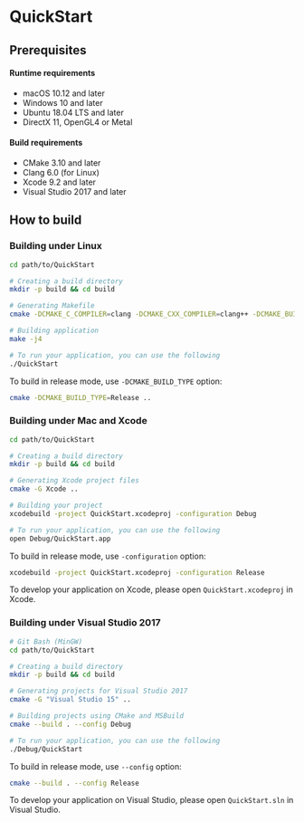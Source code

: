 # QuickStart

## Prerequisites

#### Runtime requirements

* macOS 10.12 and later
* Windows 10 and later
* Ubuntu 18.04 LTS and later
* DirectX 11, OpenGL4 or Metal

#### Build requirements

* CMake 3.10 and later
* Clang 6.0 (for Linux)
* Xcode 9.2 and later
* Visual Studio 2017 and later

## How to build

### Building under Linux

```sh
cd path/to/QuickStart

# Creating a build directory
mkdir -p build && cd build

# Generating Makefile
cmake -DCMAKE_C_COMPILER=clang -DCMAKE_CXX_COMPILER=clang++ -DCMAKE_BUILD_TYPE=Debug ..

# Building application
make -j4

# To run your application, you can use the following
./QuickStart
```

To build in release mode, use `-DCMAKE_BUILD_TYPE` option:

```sh
cmake -DCMAKE_BUILD_TYPE=Release ..
```

### Building under Mac and Xcode

```sh
cd path/to/QuickStart

# Creating a build directory
mkdir -p build && cd build

# Generating Xcode project files
cmake -G Xcode ..

# Building your project
xcodebuild -project QuickStart.xcodeproj -configuration Debug

# To run your application, you can use the following
open Debug/QuickStart.app
```

To build in release mode, use `-configuration` option:

```sh
xcodebuild -project QuickStart.xcodeproj -configuration Release
```

To develop your application on Xcode, please open `QuickStart.xcodeproj` in Xcode.

### Building under Visual Studio 2017

```sh
# Git Bash (MinGW)
cd path/to/QuickStart

# Creating a build directory
mkdir -p build && cd build

# Generating projects for Visual Studio 2017
cmake -G "Visual Studio 15" ..

# Building projects using CMake and MSBuild
cmake --build . --config Debug

# To run your application, you can use the following
./Debug/QuickStart
```

To build in release mode, use `--config` option:

```sh
cmake --build . --config Release
```

To develop your application on Visual Studio, please open `QuickStart.sln` in Visual Studio.
